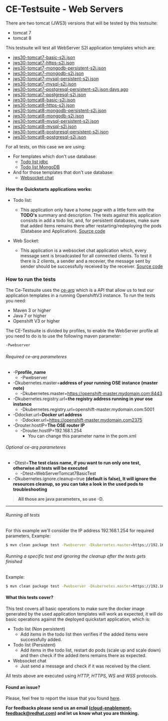 # CE-Testsuite - Web Servers
There are two tomcat (JWS3) versions that will be tested by this testsuite:
  - tomcat 7
  - tomcat 8

This testsuite will test all WebServer S2I application templates which are:
 
  - [jws30-tomcat7-basic-s2i.json](https://github.com/jboss-openshift/application-templates/blob/master/webserver/jws30-tomcat7-basic-s2i.json)
  - [jws30-tomcat7-https-s2i.json](https://github.com/jboss-openshift/application-templates/blob/master/webserver/jws30-tomcat7-https-s2i.json)
  - [jws30-tomcat7-mongodb-persistent-s2i.json](https://github.com/jboss-openshift/application-templates/blob/master/webserver/jws30-tomcat7-mongodb-persistent-s2i.json)
  - [jws30-tomcat7-mongodb-s2i.json](https://github.com/jboss-openshift/application-templates/blob/master/webserver/jws30-tomcat7-mongodb-s2i.json)
  - [jws30-tomcat7-mysql-persistent-s2i.json](https://github.com/jboss-openshift/application-templates/blob/master/webserver/jws30-tomcat7-mysql-persistent-s2i.json)
  - [jws30-tomcat7-mysql-s2i.json](https://github.com/jboss-openshift/application-templates/blob/master/webserver/jws30-tomcat7-mysql-s2i.json)
  - [jws30-tomcat7-postgresql-persistent-s2i.json days ago](https://github.com/jboss-openshift/application-templates/blob/master/webserver/jws30-tomcat7-postgresql-persistent-s2i.json)
  - [jws30-tomcat7-postgresql-s2i.json](https://github.com/jboss-openshift/application-templates/blob/master/webserver/jws30-tomcat7-postgresql-s2i.json)
  - [jws30-tomcat8-basic-s2i.json](https://github.com/jboss-openshift/application-templates/blob/master/webserver/jws30-tomcat8-basic-s2i.json)
  - [jws30-tomcat8-https-s2i.json](https://github.com/jboss-openshift/application-templates/blob/master/webserver/jws30-tomcat8-https-s2i.json)
  - [jws30-tomcat8-mongodb-persistent-s2i.json](https://github.com/jboss-openshift/application-templates/blob/master/webserver/jws30-tomcat8-mongodb-persistent-s2i.json)
  - [jws30-tomcat8-mongodb-s2i.json](https://github.com/jboss-openshift/application-templates/blob/master/webserver/jws30-tomcat8-mongodb-s2i.json)
  - [jws30-tomcat8-mysql-persistent-s2i.json](https://github.com/jboss-openshift/application-templates/blob/master/webserver/jws30-tomcat8-mysql-persistent-s2i.json)
  - [jws30-tomcat8-mysql-s2i.json](https://github.com/jboss-openshift/application-templates/blob/master/webserver/jws30-tomcat8-mysql-s2i.json)
  - [jws30-tomcat8-postgresql-persistent-s2i.json](https://github.com/jboss-openshift/application-templates/blob/master/webserver/jws30-tomcat8-postgresql-persistent-s2i.json)
  - [jws30-tomcat8-postgresql-s2i.json](https://github.com/jboss-openshift/application-templates/blob/master/webserver/jws30-tomcat8-postgresql-s2i.json)

For all tests, on this case we are using:
  - For templates which don't use database:
    - [Todo list jdbc](https://github.com/jboss-openshift/openshift-quickstarts/tree/master/todolist/todolist-jdbc)
    - [Todo list MongoDB](https://github.com/jboss-openshift/openshift-quickstarts/tree/master/todolist/todolist-mongodb)
  - And for those templates that don't use database:
    - [Websocket chat](https://github.com/jboss-openshift/openshift-quickstarts/tree/master/tomcat-websocket-chat)

#### How the Quickstarts applications works:
  - Todo list:
    - This application only have a home page with a little form with the **TODO's** summary and description. The tests against this application consists in add a todo list, and, for persistent databases, make sure that added items remains there after restarting/redeploying the pods (Database and Application). [Source code](https://github.com/jboss-openshift/ce-testsuite/blob/master/webserver/src/test/java/org/jboss/test/arquillian/ce/webserver/WebserverTestBase.java#L158)

  - Web Socket:
    - This application is a websocket chat application which, every message sent is broadcasted for all connected clients. To test it there is 2 clients, a sender and a recevier, the message sent by sender should be successfully received by the receiver. [Source code](https://github.com/jboss-openshift/ce-testsuite/blob/master/webserver/src/test/java/org/jboss/test/arquillian/ce/webserver/WebserverTestBase.java#L91)

### How to run the tests
The Ce-Testsuite uses the [ce-arq](https://github.com/jboss-openshift/ce-arq) which is a API that allow us to test our application templates in a running OpenshiftV3 instance. To run the tests you need:
  - Maven 3 or higher
  - Java 7 or higher
  - Openshift V3 or higher
 
The CE-Testsuite is divided by profiles, to enable the WebServer profile all you need to do is to use the following maven parameter:
```sh
-Pwebserver
```
###### Required ce-arq parameteres
  - -P**profile_name**
    - -Pwebserver
  - -Dkubernetes.master=**address of your running OSE instance (master note)**
    - -Dkubernetes.master=https://openshift-master.mydomain.com:8443
  - -Dkubernetes.registry.url=**the registry address running in your ose instance**
    - -Dkubernetes.registry.url=openshift-master.mydomain.com:5001
  - -Ddocker.url=**Docker url address**
    - -Ddocker.url=https://openshift-master.mydomain.com2375
  - -Drouter.hostIP=**The OSE router IP**
    - -Drouter.hostIP=192.168.1.254
      - You can change this parameter name in the pom.xml

###### Optional ce-arq parameteres
  - -Dtest=**The test class name, if you want to run only one test, otherwise all tests will be executed**
    - -Dtest=WebServerTomcat7BasicTest
  - -Dkubernetes.ignore.cleanup=true **(default is false), It will ignore the resources cleanup, so you can take a look in the used pods to troubleshooting**

> **All those are java parameters, so use -D.**
___

###### Running all tests
For this example we'll consider the IP address 192.168.1.254 for required parameters, Example:
```sh
$ mvn clean package test -Pwebserver -Dkubernetes.master=https://192.168.1.254:8443 -Dkubernetes.registry.url=192.168.1.254:5001 -Ddocker.url=http://192.168.1.254:2375 -Drouter.hostIP=192.168.1.254
```
###### Running a specific test and ignoring the cleanup after the tests gets finished
Example:
```sh
$ mvn clean package test -Pwebserver -Dkubernetes.master=https://192.168.1.254:8443 -Dkubernetes.registry.url=192.168.1.254:5001 -Ddocker.url=http://192.168.1.254:2375 -Drouter.hostIP=192.168.1.254 -Dtest=WebServerTomcat7BasicTest -Dkubernetes.ignore.cleanup=true
```

#### What this tests cover?
This test covers all basic operations to make sure the docker image generated by the used application templates will work as expected, it will do basic operations against the deployed quickstart application, which is:
  - Todo list (Non persistent)
    - Add items in the todo list then verifies if the added items were successfully added.
  - Todo list (Persistent)
    - Add items in the todo list, restart do pods (scale up and scale down) and then check if the added itens remains there as expected.
  - Websocket chat
    - Just send a message and check if it was received by the client.

All tests above are executed using *HTTP, HTTPS, WS* and *WSS* protocols.


#### Found an issue?
Please, feel free to report the issue that you found [here](https://github.com/jboss-openshift/ce-testsuite/issues/new).

__For feedbacks please send us an email (cloud-enablement-feedback@redhat.com) and let us know what you are thinking.__ 
